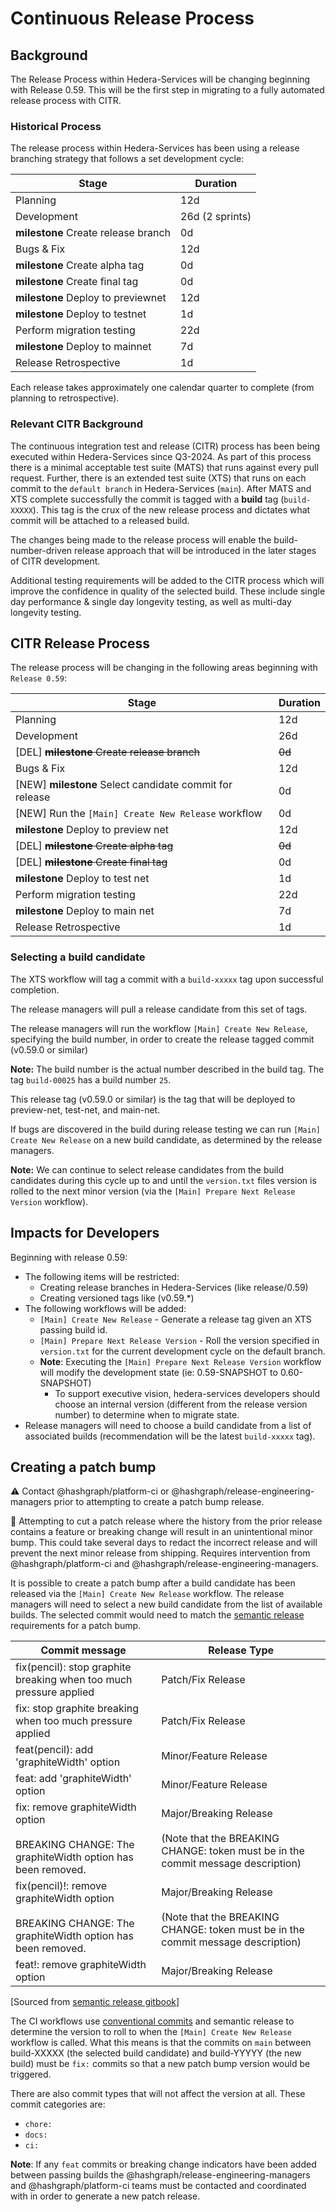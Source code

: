 # Continuous Release Process

## Background

The Release Process within Hedera-Services will be changing beginning with Release 0.59. This will be the first step in
migrating to a fully automated release process with CITR.

### Historical Process

The release process within Hedera-Services has been using a release branching strategy that follows
a set development cycle:

| Stage                               | Duration        |
|-------------------------------------|-----------------|
| Planning                            | 12d             |
| Development                         | 26d (2 sprints) |
| **milestone** Create release branch | 0d              |
| Bugs & Fix                          | 12d             |
| **milestone** Create alpha tag      | 0d              |
| **milestone** Create final tag      | 0d              |
| **milestone** Deploy to previewnet  | 12d             |
| **milestone** Deploy to testnet     | 1d              |
| Perform migration testing           | 22d             |
| **milestone** Deploy to mainnet     | 7d              |
| Release Retrospective               | 1d              |

Each release takes approximately one calendar quarter to complete (from planning to retrospective).

### Relevant CITR Background

The continuous integration test and release (CITR) process has been being executed within Hedera-Services since Q3-2024.
As part of this process there is a minimal acceptable test suite (MATS) that runs against every pull request. Further,
there is an extended test suite (XTS) that runs on each commit to the `default branch` in Hedera-Services (`main`).
After MATS and XTS complete successfully the commit is tagged with a **build** tag (`build-XXXXX`). This tag is the
crux of the new release process and dictates what commit will be attached to a released build.

The changes being made to the release process will enable the build-number-driven release approach that will be
introduced in the later stages of CITR development.

Additional testing requirements will be added to the CITR process which will improve the confidence in quality
of the selected build. These include single day performance & single day longevity testing, as well as multi-day
longevity testing.

## CITR Release Process

The release process will be changing in the following areas beginning with `Release 0.59`:

| Stage                                                   | Duration |
|---------------------------------------------------------|----------|
| Planning                                                | 12d      |
| Development                                             | 26d      |
| [DEL] ~~**milestone** Create release branch~~           | ~~0d~~   |
| Bugs & Fix                                              | 12d      |
| [NEW] **milestone** Select candidate commit for release | 0d       |
| [NEW] Run the `[Main] Create New Release` workflow      | 0d       |
| **milestone** Deploy to preview net                     | 12d      |
| [DEL] ~~**milestone** Create alpha tag~~                | ~~0d~~   |
| [DEL] ~~**milestone** Create final tag~~                | 0d       |
| **milestone** Deploy to test net                        | 1d       |
| Perform migration testing                               | 22d      |
| **milestone** Deploy to main net                        | 7d       |
| Release Retrospective                                   | 1d       |

### Selecting a build candidate

The XTS workflow will tag a commit with a `build-xxxxx` tag upon successful completion.

The release managers will pull a release candidate from this set of tags.

The release managers will run the workflow `[Main] Create New Release`, specifying the build number, in order to
create the release tagged commit (v0.59.0 or similar)

**Note:** The build number is the actual number described in the build tag. The tag `build-00025` has a build number `25`.

This release tag (v0.59.0 or similar) is the tag that will be deployed to preview-net, test-net, and main-net.

If bugs are discovered in the build during release testing we can run `[Main] Create New Release` on a new build
candidate, as determined by the release managers.

**Note:** We can continue to select release candidates from the build candidates during this cycle
up to and until the `version.txt` files version is rolled to the next minor version (via the `[Main] Prepare Next
Release Version` workflow).

## Impacts for Developers

Beginning with release 0.59:

- The following items will be restricted:
  - Creating release branches in Hedera-Services (like release/0.59)
  - Creating versioned tags like (v0.59.*)
- The following workflows will be added:
  - `[Main] Create New Release` - Generate a release tag given an XTS passing build id.
  - `[Main] Prepare Next Release Version` - Roll the version specified in `version.txt` for the current development cycle on the default
    branch.
  - **Note**: Executing the `[Main] Prepare Next Release Version` workflow will modify the development state (ie: 0.59-SNAPSHOT to 0.60-SNAPSHOT)
    - To support executive vision, hedera-services developers should choose an internal version (different from the
      release version number) to determine when to migrate state.
- Release managers will need to choose a build candidate from a list of associated builds (recommendation will be the
  latest `build-xxxxx` tag).

## Creating a patch bump

:warning: Contact @hashgraph/platform-ci or @hashgraph/release-engineering-managers prior to attempting to create a 
patch bump release.

:rotating_light: Attempting to cut a patch release where the history from the prior release contains a feature or 
breaking change will result in an unintentional minor bump. This could take several days to redact the incorrect release
and will prevent the next minor release from shipping. Requires intervention from @hashgraph/platform-ci and
@hashgraph/release-engineering-managers.

It is possible to create a patch bump after a build candidate has been released via the `[Main] Create New Release`
workflow. The release managers will need to select a new build candidate from the list of available builds. The selected
commit would need to match the [semantic release](https://semantic-release.gitbook.io/semantic-release) requirements for a
patch bump.

| Commit message                                                                                                 | Release Type                                                                                                     |
|----------------------------------------------------------------------------------------------------------------|------------------------------------------------------------------------------------------------------------------|
| fix(pencil): stop graphite breaking when too much pressure applied                                             | Patch/Fix Release                                                                                                |
| fix: stop graphite breaking when too much pressure applied                                                     | Patch/Fix Release                                                                                                |
| feat(pencil): add 'graphiteWidth' option                                                                       | Minor/Feature Release                                                                                            |
| feat: add 'graphiteWidth' option                                                                               | Minor/Feature Release                                                                                            |
| fix: remove graphiteWidth option<br/><br/>BREAKING CHANGE: The graphiteWidth option has been removed.          | Major/Breaking Release<br/><br/>(Note that the BREAKING CHANGE: token must be in the commit message description) |
| fix(pencil)!: remove graphiteWidth option<br/><br/>BREAKING CHANGE: The graphiteWidth option has been removed. | Major/Breaking Release<br/><br/>(Note that the BREAKING CHANGE: token must be in the commit message description) |
| feat!: remove graphiteWidth option                                                                             | Major/Breaking Release                                                                                           |
[Sourced from [semantic release gitbook](https://semantic-release.gitbook.io/semantic-release#commit-message-format)]

The CI workflows use [conventional commits](https://www.conventionalcommits.org/en/v1.0.0/) and semantic release to
determine the version to roll to when the `[Main] Create New Release` workflow is called. What this means is that
the commits on `main` between build-XXXXX (the selected build candidate) and build-YYYYY (the new build) must be `fix:`
commits so that a new patch bump version would be triggered.

There are also commit types that will not affect the version at all. These commit categories are:

- `chore:`
- `docs:`
- `ci:`

**Note**: If any `feat` commits or breaking change indicators have been added between passing builds the 
@hashgraph/release-engineering-managers and @hashgraph/platform-ci teams must be contacted and coordinated with in order
to generate a new patch release.
